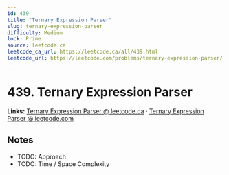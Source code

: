 ```yaml
--- 
id: 439
title: "Ternary Expression Parser"
slug: ternary-expression-parser
difficulty: Medium
lock: Prime
source: leetcode.ca
leetcode_ca_url: https://leetcode.ca/all/439.html
leetcode_url: https://leetcode.com/problems/ternary-expression-parser/
---
```


# 439. Ternary Expression Parser

**Links:** [Ternary Expression Parser @ leetcode.ca](https://leetcode.ca/all/439.html) · [Ternary Expression Parser @ leetcode.com](https://leetcode.com/problems/ternary-expression-parser/)

## Notes
- TODO: Approach
- TODO: Time / Space Complexity
